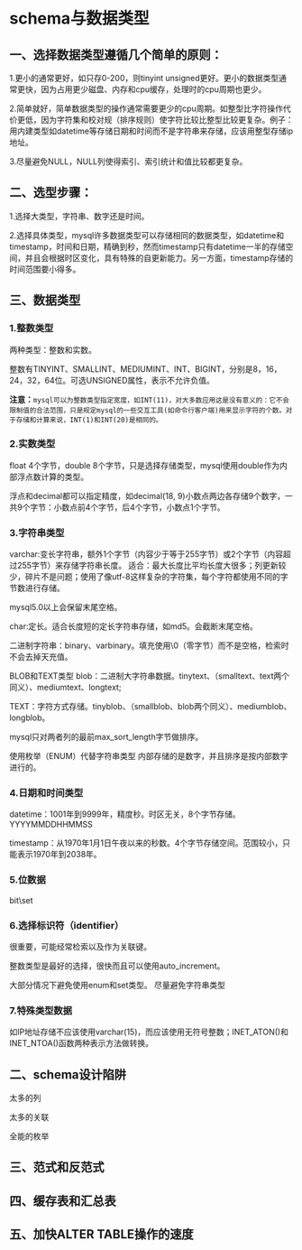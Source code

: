 # schema与数据类型
## 一、选择数据类型遵循几个简单的原则：
1.更小的通常更好，如只存0-200，则tinyint unsigned更好。更小的数据类型通常更快，因为占用更少磁盘、内存和cpu缓存，处理时的cpu周期也更少。

2.简单就好，简单数据类型的操作通常需要更少的cpu周期。如整型比字符操作代价更低，因为字符集和校对规（排序规则）使字符比较比整型比较更复杂。例子：用内建类型如datetime等存储日期和时间而不是字符串来存储，应该用整型存储ip地址。

3.尽量避免NULL，NULL列使得索引、索引统计和值比较都更复杂。

## 二、选型步骤：
1.选择大类型，字符串、数字还是时间。

2.选择具体类型，mysql许多数据类型可以存储相同的数据类型，如datetime和timestamp，时间和日期，精确到秒，然而timestamp只有datetime一半的存储空间，并且会根据时区变化，具有特殊的自更新能力。另一方面，timestamp存储的时间范围要小得多。

## 三、数据类型
### 1.整数类型
两种类型：整数和实数。

整数有TINYINT、SMALLINT、MEDIUMINT、INT、BIGINT，分别是8，16，24，32，64位。可选UNSIGNED属性，表示不允许负值。

**注意：**`mysql可以为整数类型指定宽度，如INT(11)，对大多数应用这是没有意义的：它不会限制值的合法范围，只是规定mysql的一些交互工具(如命令行客户端)用来显示字符的个数。对于存储和计算来说，INT(1)和INT(20)是相同的。`

### 2.实数类型
float 4个字节，double 8个字节，只是选择存储类型，mysql使用double作为内部浮点数计算的类型。

浮点和decimal都可以指定精度，如decimal(18, 9)小数点两边各存储9个数字，一共9个字节：小数点前4个字节，后4个字节，小数点1个字节。

### 3.字符串类型
varchar:变长字符串，额外1个字节（内容少于等于255字节）或2个字节（内容超过255字节）来存储字符串长度。
适合：最大长度比平均长度大很多；列更新较少，碎片不是问题；使用了像utf-8这样复杂的字符集，每个字符都使用不同的字节数进行存储。

mysql5.0以上会保留末尾空格。

char:定长。适合长度短的定长字符串存储，如md5。会截断末尾空格。

二进制字符串：binary、varbinary。填充使用\0（零字节）而不是空格，检索时不会去掉天充值。

BLOB和TEXT类型
blob：二进制大字符串数据。tinytext、（smalltext、text两个同义）、mediumtext、longtext;

TEXT：字符方式存储。tinyblob、（smallblob、blob两个同义）、mediumblob、longblob。

mysql只对两者列的最前max_sort_length字节做排序。

使用枚举（ENUM）代替字符串类型
内部存储的是数字，并且排序是按内部数字进行的。

### 4.日期和时间类型
datetime：1001年到9999年，精度秒。时区无关，8个字节存储。YYYYMMDDHHMMSS

timestamp：从1970年1月1日午夜以来的秒数。4个字节存储空间。范围较小，只能表示1970年到2038年。
### 5.位数据
bit\set
### 6.选择标识符（identifier）
很重要，可能经常检索以及作为关联键。

整数类型是最好的选择，很快而且可以使用auto_increment。

大部分情况下避免使用enum和set类型。
尽量避免字符串类型
### 7.特殊类型数据
如IP地址存储不应该使用varchar(15)，而应该使用无符号整数；INET_ATON()和INET_NTOA()函数两种表示方法做转换。

## 二、schema设计陷阱
太多的列

太多的关联

全能的枚举

## 三、范式和反范式
## 四、缓存表和汇总表
## 五、加快ALTER TABLE操作的速度
